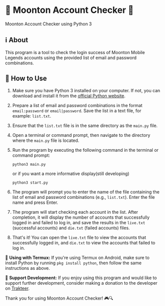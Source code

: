 # 🌟 Moonton Account Checker 🌟

Moonton Account Checker using Python 3

## ℹ️ About

This program is a tool to check the login success of Moonton Mobile Legends accounts using the provided list of email and password combinations.

## 🚀 How to Use

1. Make sure you have Python 3 installed on your computer. If not, you can download and install it from the [official Python website](https://www.python.org/downloads/).

2. Prepare a list of email and password combinations in the format `email:password` or `email|password`. Save the list in a text file, for example: `list.txt`.

3. Ensure that the `list.txt` file is in the same directory as the `main.py` file.

4. Open a terminal or command prompt, then navigate to the directory where the `main.py` file is located.

5. Run the program by executing the following command in the terminal or command prompt:
    ```
    python3 main.py
    ```
    or if you want a more informative display(still developing)
    ```
    python3 start.py
    ```
   

7. The program will prompt you to enter the name of the file containing the list of email and password combinations (e.g., `list.txt`). Enter the file name and press Enter.

8. The program will start checking each account in the list. After completion, it will display the number of accounts that successfully logged in and failed to log in, and save the results in the `live.txt` (successful accounts) and `die.txt` (failed accounts) files.

9. That's it! You can open the `live.txt` file to view the accounts that successfully logged in, and `die.txt` to view the accounts that failed to log in.

📱 **Using with Termux:** If you're using Termux on Android, make sure to install Python by running `pkg install python`, then follow the same instructions as above.

🌟 **Support Development:** If you enjoy using this program and would like to support further development, consider making a donation to the developer on [Trakteer](https://trakteer.id/els_sword/showcase/moonton-account-checker-MvlDe).

Thank you for using Moonton Account Checker! 🎮🔍
